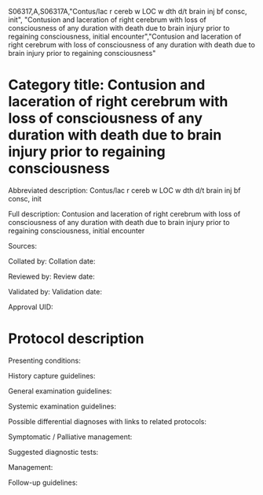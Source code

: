S06317,A,S06317A,"Contus/lac r cereb w LOC w dth d/t brain inj bf consc, init", "Contusion and laceration of right cerebrum with loss of consciousness of any duration with death due to brain injury prior to regaining consciousness, initial encounter","Contusion and laceration of right cerebrum with loss of consciousness of any duration with death due to brain injury prior to regaining consciousness"
# Category title: Contusion and laceration of right cerebrum with loss of consciousness of any duration with death due to brain injury prior to regaining consciousness

Abbreviated description: Contus/lac r cereb w LOC w dth d/t brain inj bf consc, init

Full description: Contusion and laceration of right cerebrum with loss of consciousness of any duration with death due to brain injury prior to regaining consciousness, initial encounter

Sources:

Collated by:
Collation date:

Reviewed by:
Review date:

Validated by:
Validation date:

Approval UID:

# Protocol description

Presenting conditions:

History capture guidelines:

General examination guidelines:

Systemic examination guidelines:

Possible differential diagnoses with links to related protocols:

Symptomatic / Palliative management:

Suggested diagnostic tests:

Management:

Follow-up guidelines:
